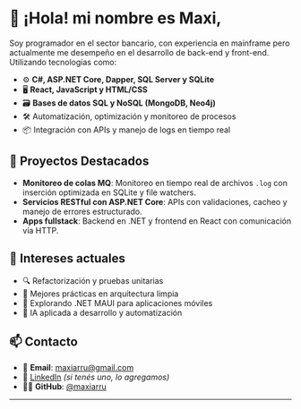 # 👋 ¡Hola! mi nombre es Maxi,

Soy programador en el sector bancario, con experiencia en mainframe pero actualmente me desempeño en el desarrollo de back-end y front-end.
Utilizando tecnologías como:

- ⚙️ **C#, ASP.NET Core, Dapper, SQL Server y SQLite**
- 🖥️ **React, JavaScript y HTML/CSS**
- 🗃️ **Bases de datos SQL y NoSQL (MongoDB, Neo4j)**
- 🛠️ Automatización, optimización y monitoreo de procesos
- 📦 Integración con APIs y manejo de logs en tiempo real

## 🚀 Proyectos Destacados

- **Monitoreo de colas MQ**: Monitoreo en tiempo real de archivos `.log` con inserción optimizada en SQLite y file watchers.
- **Servicios RESTful con ASP.NET Core**: APIs con validaciones, cacheo y manejo de errores estructurado.
- **Apps fullstack**: Backend en .NET y frontend en React con comunicación vía HTTP.

## 🧪 Intereses actuales

- 🔍 Refactorización y pruebas unitarias
- 🧰 Mejores prácticas en arquitectura limpia
- 📱 Explorando .NET MAUI para aplicaciones móviles
- 🧠 IA aplicada a desarrollo y automatización

## 📫 Contacto

- 📨 **Email**: [maxiarru@gmail.com](mailto:maxiarru@gmail.com)
- 💼 [LinkedIn](https://www.linkedin.com/in/maxiarru) *(si tenés uno, lo agregamos)*
- 🧑‍💻 **GitHub**: [@maxiarru](https://github.com/maxiarru)

---
